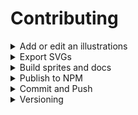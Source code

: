 # Contributing

<details>
<summary>Add or edit an illustrations</summary>

- locate the source Illustrator file you'd like to update in `src/{collection}.ai`
- make changes and `save`

</details>

<details>
<summary>Export SVGs</summary>

- select `Export for screens`, from the `File` menu
  - export as `SVG`
  - select the corresponding directory (`svg/{collection}/`)
- select these settings
  - `styling` is `Presentation Attributes`
  - `precision` is at least `3`

![ai config](./images/ai-config.png)

</details>

<details>
<summary>Build sprites and docs</summary>

- run `yarn build` in the project root.
- watch for errors. the errors should help you.

</details>

<details>
<summary>Publish to NPM</summary>

- run `npm login` (if you haven't)

* run `yarn publish`
  - you'll be prompted for a new version number
  - add version notes to the changelog in `README.md`

</details>

<details>
<summary>Commit and Push</summary>

- in most cases, just push to `master`
- if you're changing a shared collection, maybe open a PR.

</details>

<details>
<summary>Versioning</summary>

Versions should break down like so

```
v1.0.0
 ^ ^ ^
 │ │ └─ Patch : Documentation and fixes
 │ └─── Minor : Additions
 └───── Major : Deletions and edits
```

When **adding** icons, increment the `Minor` place.

When **editing or removing** icons ("breaking changes"), increment the `Major` place.

When **fixing bugs and updating documentation**, increment the `Patch` place.

**In most cases, you should user the `Minor` place.**

</details>